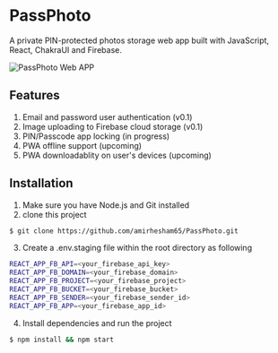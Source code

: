 # PassPhoto
A private PIN-protected photos storage web app built with JavaScript, React, ChakraUI and Firebase.

![PassPhoto Web APP](https://i.ibb.co/pdWpSvT/Screen-Shot-2021-08-23-at-1-59-59-PM.png)

## Features 
1. Email and password user authentication (v0.1)
2. Image uploading to Firebase cloud storage (v0.1)
3. PIN/Passcode app locking (in progress)
4. PWA offline support (upcoming)
5. PWA downloadablity on user's devices (upcoming)

## Installation
1. Make sure you have Node.js and Git installed
2. clone this project
```sh
$ git clone https://github.com/amirhesham65/PassPhoto.git
```
3. Create a .env.staging file within the root directory as following
```sh
REACT_APP_FB_API=<your_firebase_api_key>
REACT_APP_FB_DOMAIN=<your_firebase_domain>
REACT_APP_FB_PROJECT=<your_firebase_project>
REACT_APP_FB_BUCKET=<your_firebase_bucket>
REACT_APP_FB_SENDER=<your_firebase_sender_id>
REACT_APP_FB_APP=<your_firebase_app_id>
```
4. Install dependencies and run the project
```sh
$ npm install && npm start
```